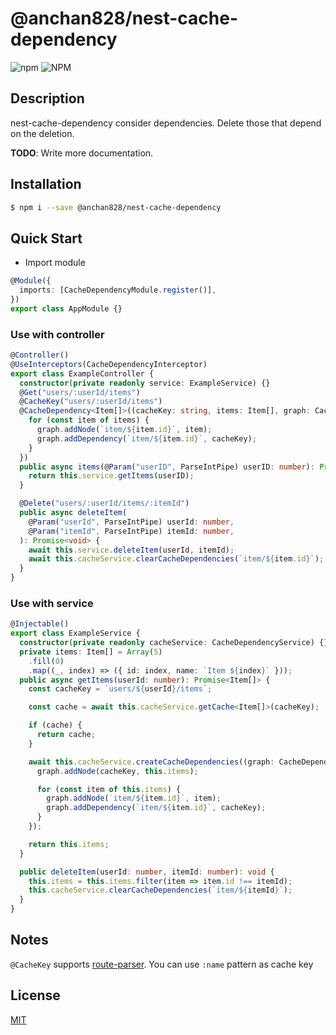 # @anchan828/nest-cache-dependency

![npm](https://img.shields.io/npm/v/@anchan828/nest-cache-dependency.svg)
![NPM](https://img.shields.io/npm/l/@anchan828/nest-cache-dependency.svg)

## Description

nest-cache-dependency consider dependencies. Delete those that depend on the deletion.

**TODO**: Write more documentation.

## Installation

```bash
$ npm i --save @anchan828/nest-cache-dependency
```

## Quick Start

- Import module

```ts
@Module({
  imports: [CacheDependencyModule.register()],
})
export class AppModule {}
```

### Use with controller

```ts
@Controller()
@UseInterceptors(CacheDependencyInterceptor)
export class ExampleController {
  constructor(private readonly service: ExampleService) {}
  @Get("users/:userId/items")
  @CacheKey("users/:userId/items")
  @CacheDependency<Item[]>((cacheKey: string, items: Item[], graph: CacheDependencyGraph) => {
    for (const item of items) {
      graph.addNode(`item/${item.id}`, item);
      graph.addDependency(`item/${item.id}`, cacheKey);
    }
  })
  public async items(@Param("userID", ParseIntPipe) userID: number): Promise<Item[]> {
    return this.service.getItems(userID);
  }

  @Delete("users/:userId/items/:itemId")
  public async deleteItem(
    @Param("userId", ParseIntPipe) userId: number,
    @Param("itemId", ParseIntPipe) itemId: number,
  ): Promise<void> {
    await this.service.deleteItem(userId, itemId);
    await this.cacheService.clearCacheDependencies(`item/${item.id}`);
  }
}
```

### Use with service

```ts
@Injectable()
export class ExampleService {
  constructor(private readonly cacheService: CacheDependencyService) {}
  private items: Item[] = Array(5)
    .fill(0)
    .map((_, index) => ({ id: index, name: `Item ${index}` }));
  public async getItems(userId: number): Promise<Item[]> {
    const cacheKey = `users/${userId}/items`;

    const cache = await this.cacheService.getCache<Item[]>(cacheKey);

    if (cache) {
      return cache;
    }

    await this.cacheService.createCacheDependencies((graph: CacheDependencyGraph) => {
      graph.addNode(cacheKey, this.items);

      for (const item of this.items) {
        graph.addNode(`item/${item.id}`, item);
        graph.addDependency(`item/${item.id}`, cacheKey);
      }
    });

    return this.items;
  }

  public deleteItem(userId: number, itemId: number): void {
    this.items = this.items.filter(item => item.id !== itemId);
    this.cacheService.clearCacheDependencies(`item/${itemId}`);
  }
}
```

## Notes

`@CacheKey` supports [route-parser](https://www.npmjs.com/package/route-parser). You can use `:name` pattern as cache key

## License

[MIT](LICENSE)
